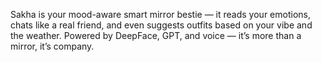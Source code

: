 Sakha is your mood-aware smart mirror bestie — it reads your emotions, chats like a real friend, and even suggests outfits based on your vibe and the weather.
Powered by DeepFace, GPT, and voice — it’s more than a mirror, it’s company.

